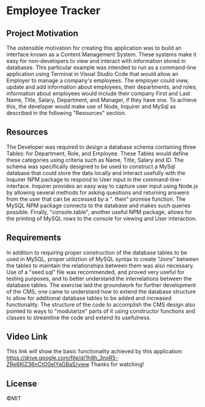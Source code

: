 # Employee Tracker


## Project Motivation

The ostensible motivation for creating this application was to build an interface known as a Content Management System. These systems make it easy for non-developers to view and interact with information stored in databases. This particular example was intended to run as a command-line application using Terminal in Visual Studio Code that would allow an Employer to manage a company's employees. The employer could view, update and add information about employees, their departments, and roles; information about employees would include their company First and Last Name, Title, Salary, Department, and Manager, if they have one. To achieve this, the developer would make use of Node, Inquirer and MySql as described in the following "Resources" section.


## Resources

The Developer was required to design a database schema containing three Tables: for Department, Role, and Employee. These Tables would define these categories using criteria such as Name, Title, Salary and ID. The schema was specifically designed to be used to construct a MySql database that could store the data locally and interact usefully with the Inquirer NPM package to respond to User input in the command-line-interface. Inquirer provides an easy way to capture user input using Node.js by allowing several methods for asking questions and returning answers from the user that can be accessed by a ". then" promise function. The MySQL NPM package connects to the database and makes such queries possible. Finally, "console.table", another useful NPM package, allows for the printing of MySQL rows to the console for viewing and User interaction.


## Requirements

In addition to requiring proper construction of the database tables to be used in MySQL, proper utiliztion of MySQL syntax to create "Joins" between the tables to maintain the relationships between them was also necessary. Use of a "seed.sql" file was recommended, and proved very useful for testing purposes, and to better understand the interrelations between the database tables. The exercise laid the groundwork for further development of the CMS; one came to understand how to extend the database structure to allow for additional database tables to be added and increased functionality. The structure of the code to accomplish the CMS design also pointed to ways to "modularize" parts of it using constructor functions and classes to streamline the code and extend its usefulness.


## Video Link

This link will show the basic functionality achieved by this application: https://drive.google.com/file/d/1h8h_3nxR5-ZRe6KlZ36nCtO0eIYaGBaS/view
Thanks for watching!


## License

&copy;MIT












